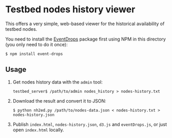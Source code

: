 # Testbed nodes history viewer

This offers a very simple, web-based viewer for the historical availability of
testbed nodes.

You need to install the [EventDrops](https://github.com/marmelab/EventDrops)
package first using NPM in this directory (you only need to do it once):

    $ npm install event-drops

## Usage

 1. Get nodes history data with the ``admin`` tool:

        testbed_server$ /path/to/admin nodes_history > nodes-history.txt

 2. Download the result and convert it to JSON:

        $ python nh2ed.py /path/to/nodes-data.json < nodes-history.txt > nodes-history.json

 3. Publish ``index.html``, ``nodes-history.json``, ``d3.js`` and ``eventDrops.js``,
    or just open ``index.html`` locally.
